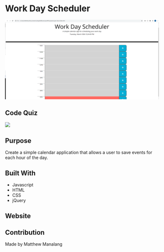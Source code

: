 # Work Day Scheduler

<img src="./assets/images/workdayscheduler.png" alt="workdayscheduler">

## Code Quiz

<img src="assets/images/codeQuizScreenshot.png">

## Purpose
Create a simple calendar application that allows a user to save events for each hour of the day.

## Built With
* Javascript
* HTML
* CSS
* jQuery

## Website


## Contribution
Made by Matthew Manalang
